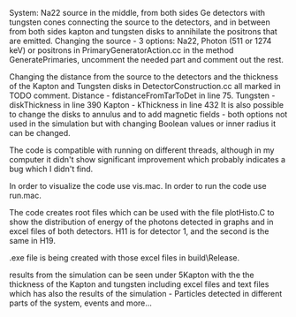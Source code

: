 System: Na22 source in the middle, from both sides Ge detectors with tungsten cones connecting the source to the detectors, and in between from both sides kapton and tungsten disks to annihilate the positrons that are emitted.
Changing the source - 3 options: Na22, Photon (511 or 1274 keV) or positrons in PrimaryGeneratorAction.cc in the method GeneratePrimaries, uncomment the needed part and comment out the rest.

Changing the distance from the source to the detectors and the thickness of the Kapton and Tungsten disks in DetectorConstruction.cc all marked in TODO comment.
Distance - fdistanceFromTarToDet in line 75.
Tungsten - diskThickness in line 390
Kapton - kThickness in line 432 
It is also possible to change the disks to annulus and to add magnetic fields - both options not used in the simulation but with changing Boolean values or inner radius it can be changed.

The code is compatible with running on different threads, although in my computer it didn't show significant improvement which probably indicates a bug which I didn't find.

In order to visualize the code use vis.mac.
In order to run the code use run.mac.

The code creates root files which can be used with the file plotHisto.C to show the distribution of energy of the photons detected in graphs and in excel files of both detectors. H11 is for detector 1, and the second is the same in H19.

.exe file is being created with those excel files in build\Release.

results from the simulation can be seen under 5Kapton with the the thickness of the Kapton and tungsten including excel files and text files which has also the results of the simulation - Particles detected in different parts of the system, events and more...
